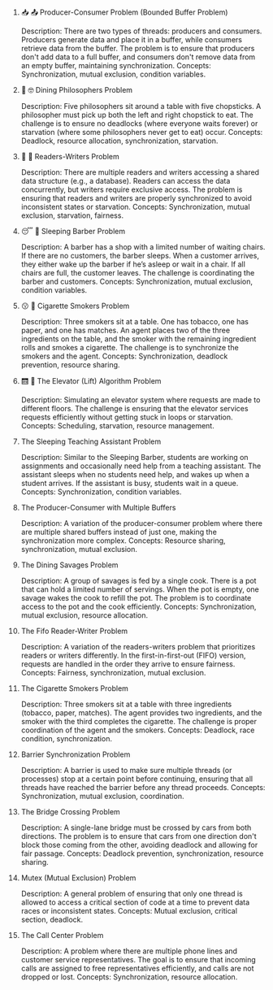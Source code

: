 1. 📥 📤 Producer-Consumer Problem (Bounded Buffer Problem)

    Description: There are two types of threads: producers and consumers. Producers generate data and place it in a buffer, while consumers retrieve data from the buffer. The problem is to ensure that producers don't add data to a full buffer, and consumers don't remove data from an empty buffer, maintaining synchronization.
    Concepts: Synchronization, mutual exclusion, condition variables.

2. 🥢 🤓 Dining Philosophers Problem

    Description: Five philosophers sit around a table with five chopsticks. A philosopher must pick up both the left and right chopstick to eat. The challenge is to ensure no deadlocks (where everyone waits forever) or starvation (where some philosophers never get to eat) occur.
    Concepts: Deadlock, resource allocation, synchronization, starvation.

3. 📖 📝 Readers-Writers Problem

    Description: There are multiple readers and writers accessing a shared data structure (e.g., a database). Readers can access the data concurrently, but writers require exclusive access. The problem is ensuring that readers and writers are properly synchronized to avoid inconsistent states or starvation.
    Concepts: Synchronization, mutual exclusion, starvation, fairness.

4. 😴 💈 Sleeping Barber Problem

    Description: A barber has a shop with a limited number of waiting chairs. If there are no customers, the barber sleeps. When a customer arrives, they either wake up the barber if he’s asleep or wait in a chair. If all chairs are full, the customer leaves. The challenge is coordinating the barber and customers.
    Concepts: Synchronization, mutual exclusion, condition variables.

5. 😗 🚬 Cigarette Smokers Problem

    Description: Three smokers sit at a table. One has tobacco, one has paper, and one has matches. An agent places two of the three ingredients on the table, and the smoker with the remaining ingredient rolls and smokes a cigarette. The challenge is to synchronize the smokers and the agent.
    Concepts: Synchronization, deadlock prevention, resource sharing.

6. 🛗 🏢 The Elevator (Lift) Algorithm Problem

    Description: Simulating an elevator system where requests are made to different floors. The challenge is ensuring that the elevator services requests efficiently without getting stuck in loops or starvation.
    Concepts: Scheduling, starvation, resource management.

7. The Sleeping Teaching Assistant Problem

    Description: Similar to the Sleeping Barber, students are working on assignments and occasionally need help from a teaching assistant. The assistant sleeps when no students need help, and wakes up when a student arrives. If the assistant is busy, students wait in a queue.
    Concepts: Synchronization, condition variables.

8. The Producer-Consumer with Multiple Buffers

    Description: A variation of the producer-consumer problem where there are multiple shared buffers instead of just one, making the synchronization more complex.
    Concepts: Resource sharing, synchronization, mutual exclusion.

9. The Dining Savages Problem

    Description: A group of savages is fed by a single cook. There is a pot that can hold a limited number of servings. When the pot is empty, one savage wakes the cook to refill the pot. The problem is to coordinate access to the pot and the cook efficiently.
    Concepts: Synchronization, mutual exclusion, resource allocation.

10. The Fifo Reader-Writer Problem

    Description: A variation of the readers-writers problem that prioritizes readers or writers differently. In the first-in-first-out (FIFO) version, requests are handled in the order they arrive to ensure fairness.
    Concepts: Fairness, synchronization, mutual exclusion.

11. The Cigarette Smokers Problem

    Description: Three smokers sit at a table with three ingredients (tobacco, paper, matches). The agent provides two ingredients, and the smoker with the third completes the cigarette. The challenge is proper coordination of the agent and the smokers.
    Concepts: Deadlock, race condition, synchronization.

12. Barrier Synchronization Problem

    Description: A barrier is used to make sure multiple threads (or processes) stop at a certain point before continuing, ensuring that all threads have reached the barrier before any thread proceeds.
    Concepts: Synchronization, mutual exclusion, coordination.

13. The Bridge Crossing Problem

    Description: A single-lane bridge must be crossed by cars from both directions. The problem is to ensure that cars from one direction don't block those coming from the other, avoiding deadlock and allowing for fair passage.
    Concepts: Deadlock prevention, synchronization, resource sharing.

14. Mutex (Mutual Exclusion) Problem

    Description: A general problem of ensuring that only one thread is allowed to access a critical section of code at a time to prevent data races or inconsistent states.
    Concepts: Mutual exclusion, critical section, deadlock.

15. The Call Center Problem

    Description: A problem where there are multiple phone lines and customer service representatives. The goal is to ensure that incoming calls are assigned to free representatives efficiently, and calls are not dropped or lost.
    Concepts: Synchronization, resource allocation.

